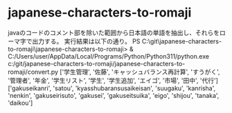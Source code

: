 # japanese-characters-to-romaji
javaのコードのコメント部を除いた範囲から日本語の単語を抽出し、それらをローマ字で出力する。
実行結果は以下の通り。
PS C:\git\japanese-characters-to-romaji\japanese-characters-to-romaji> & C:/Users/user/AppData/Local/Programs/Python/Python311/python.exe c:/git/japanese-characters-to-romaji/japanese-characters-to-romaji/convert.py
['学生管理', '佐藤', 'キャッシュバランス再計算', 'すうがく', '管理者', '年金', '学生リスト', '学生', '学生追加', 'エイゴ', '市場', '田中', '代行']
['gakuseikanri', 'satou', 'kyasshubaransusaikeisan', 'suugaku', 'kanrisha', 'nenkin', 'gakuseirisuto', 'gakusei', 'gakuseitsuika', 'eigo', 'shijou', 'tanaka', 'daikou']
